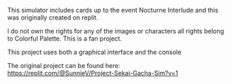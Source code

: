This simulator includes cards up to the event Nocturne Interlude and this was originally created on replit.

I do not own the rights for any of the images or characters all rights belong to Colorful Palette. This is a fan project.

This project uses both a graphical interface and the console

The original project can be found here: https://replit.com/@SunnieV/Project-Sekai-Gacha-Sim?v=1
